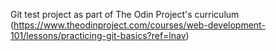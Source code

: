 Git test project as part of The Odin Project's curriculum (https://www.theodinproject.com/courses/web-development-101/lessons/practicing-git-basics?ref=lnav)